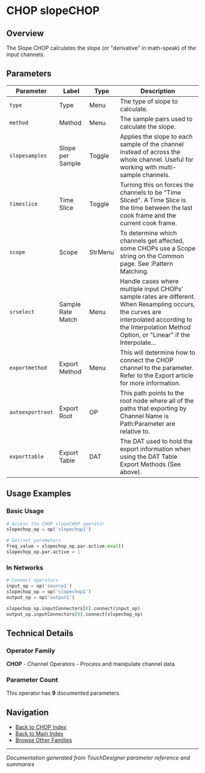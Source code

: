# CHOP slopeCHOP

## Overview

The Slope CHOP calculates the slope (or "derivative" in math-speak) of the input channels.

## Parameters

| Parameter | Label | Type | Description |
|-----------|-------|------|-------------|
| `type` | Type | Menu | The type of slope to calculate. |
| `method` | Method | Menu | The sample pairs used to calculate the slope. |
| `slopesamples` | Slope per Sample | Toggle | Applies the slope to each sample of the channel instead of across the whole channel. Useful for working with multi-sample channels. |
| `timeslice` | Time Slice | Toggle | Turning this on forces the channels to be "Time Sliced".  A Time Slice is the time between the last cook frame and the current cook frame. |
| `scope` | Scope | StrMenu | To determine which channels get affected, some CHOPs use a Scope string on the Common page. See :Pattern Matching. |
| `srselect` | Sample Rate Match | Menu | Handle cases where multiple input CHOPs' sample rates are different. When Resampling occurs, the curves are interpolated according to the Interpolation Method Option, or "Linear" if the Interpolate... |
| `exportmethod` | Export Method | Menu | This will determine how to connect the CHOP channel to the parameter. Refer to the Export article for more information. |
| `autoexportroot` | Export Root | OP | This path points to the root node where all of the paths that exporting by Channel Name is Path:Parameter are relative to. |
| `exporttable` | Export Table | DAT | The DAT used to hold the export information when using the DAT Table Export Methods (See above). |

## Usage Examples

### Basic Usage

```python
# Access the CHOP slopeCHOP operator
slopechop_op = op('slopechop1')

# Get/set parameters
freq_value = slopechop_op.par.active.eval()
slopechop_op.par.active = 1
```

### In Networks

```python
# Connect operators
input_op = op('source1')
slopechop_op = op('slopechop1')
output_op = op('output1')

slopechop_op.inputConnectors[0].connect(input_op)
output_op.inputConnectors[0].connect(slopechop_op)
```

## Technical Details

### Operator Family

**CHOP** - Channel Operators - Process and manipulate channel data

### Parameter Count

This operator has **9** documented parameters.

## Navigation

- [Back to CHOP Index](../CHOP/CHOP_INDEX.md)
- [Back to Main Index](../OPERATORS_INDEX.md)
- [Browse Other Families](../OPERATORS_INDEX.md#quick-navigation)

---
*Documentation generated from TouchDesigner parameter reference and summaries*
